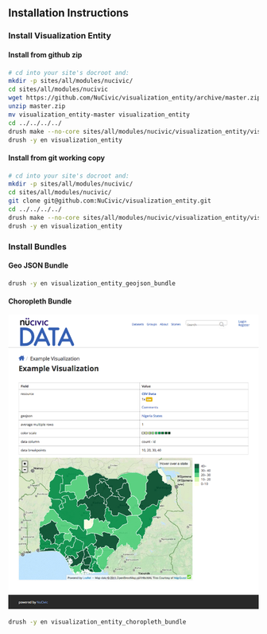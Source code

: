 ## Installation Instructions

### Install Visualization Entity

#### Install from github zip

```bash
# cd into your site's docroot and:
mkdir -p sites/all/modules/nucivic/
cd sites/all/modules/nucivic
wget https://github.com/NuCivic/visualization_entity/archive/master.zip
unzip master.zip
mv visualization_entity-master visualization_entity
cd ../../../../
drush make --no-core sites/all/modules/nucivic/visualization_entity/visualization_entity.make
drush -y en visualization_entity
```

#### Install from git working copy

```bash
# cd into your site's docroot and:
mkdir -p sites/all/modules/nucivic/
cd sites/all/modules/nucivic/
git clone git@github.com:NuCivic/visualization_entity.git
cd ../../../../
drush make --no-core sites/all/modules/nucivic/visualization_entity/visualization_entity.make
drush -y en visualization_entity
```

### Install Bundles

#### Geo JSON Bundle

```bash
drush -y en visualization_entity_geojson_bundle
```

#### Choropleth Bundle

![](images/choropleth.png)

```bash
drush -y en visualization_entity_choropleth_bundle
```
